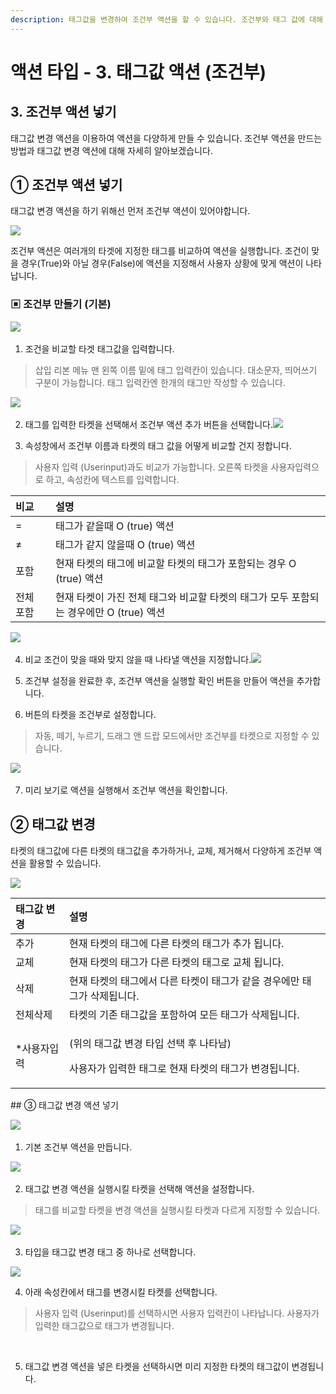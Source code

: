 ```yaml
---
description: 태그값을 변경하여 조건부 액션을 할 수 있습니다. 조건부와 태그 값에 대해 자세히 알아보겠습니다.
---
```


# 액션 타입 - 3. 태그값 액션 \(조건부\)

## **3. 조건부 액션 넣**기

태그값 변경 액션을 이용하여 액션을 다양하게 만들 수 있습니다. 조건부 액션을 만드는 방법과 태그값 변경 액션에 대해 자세히 알아보겠습니다.‌

## ① 조건부 액션 넣기 

태그값 변경 액션을 하기 위해선 먼저 조건부 액션이 있어야합니다.

![](https://blobscdn.gitbook.com/v0/b/gitbook-28427.appspot.com/o/assets%2F-LkgoBxlXMknxYjkOU2j%2F-LmrxLrZhYqtHaxKSX3T%2F-LmsJoeC9a7MzfVSgtCT%2Fimage.png?alt=media&token=836fee86-adda-4125-86ea-6c727fc4bec3)

조건부 액션은 여러개의 타겟에 지정한 태그를 비교하여 액션을 실행합니다.‌ 조건이 맞을 경우\(True\)와 아닐 경우\(False\)에 액션을 지정해서 사용자 상황에 맞게 액션이 나타납니다.‌ 

### ▣ 조건부 만들기 \(기본\) <a id="undefined-3"></a>

![](https://blobscdn.gitbook.com/v0/b/gitbook-28427.appspot.com/o/assets%2F-LkgoBxlXMknxYjkOU2j%2F-LmwQkzRCZjg7_QaAAXy%2F-LmwSwjfo_DgKa2m1CNb%2F%EC%A1%B0%EA%B1%B4%EB%B6%80%201_0.png?alt=media&token=edc5d074-c836-4932-ac86-e660e0f9217b)‌

1. 조건을 비교할 타겟 태그값을 입력합니다.

> 삽입 리본 메뉴 맨 왼쪽 이름 밑에 태그 입력칸이 있습니다. 대소문자, 띄어쓰기 구분이 가능합니다. 태그 입력칸엔 한개의 태그만 작성할 수 있습니다.

![](https://blobscdn.gitbook.com/v0/b/gitbook-28427.appspot.com/o/assets%2F-LkgoBxlXMknxYjkOU2j%2F-LmsLXVCbiy893CtuiU2%2F-LmsN3brrW3Np2aQoVB4%2F%EC%A1%B0%EA%B1%B4%EB%B6%801_2.png?alt=media&token=66dea501-a5ca-4b67-b5ac-a847f2f62af6)‌

2. 태그를 입력한 타켓을 선택해서 조건부 액션 추가 버튼을 선택합니다.![](https://blobscdn.gitbook.com/v0/b/gitbook-28427.appspot.com/o/assets%2F-LkgoBxlXMknxYjkOU2j%2F-Lmwpq0YOSD3-u_loNco%2F-LmwuA4tCyBOU9yVjjry%2F%ED%83%80%EC%9E%85-%EC%A1%B0%EA%B1%B4%EB%B6%80.png?alt=media&token=6e477887-c3fd-4c52-8307-d37164d4dce3)‌

3. 속성창에서 조건부 이름과 타켓의 태그 값을 어떻게 비교할 건지 정합니다.

> 사용자 입력 \(Userinput\)과도 비교가 가능합니다. 오른쪽 타켓을 사용자입력으로 하고, 속성칸에 텍스트를 입력합니다.

| 비교 | 설명 |
| :--- | :--- |
| = | 태그가 같을때 O \(true\) 액션 |
| ≠ | 태그가 같지 않을때 O \(true\) 액션 |
| 포함 | 현재 타켓의 태그에 비교할 타켓의 태그가 포함되는 경우 O \(true\) 액션 |
| 전체 포함 | 현재 타켓이 가진 전체 태그와 비교할 타켓의 태그가 모두 포함되는 경우에만 O \(true\) 액션 |

![](https://blobscdn.gitbook.com/v0/b/gitbook-28427.appspot.com/o/assets%2F-LkgoBxlXMknxYjkOU2j%2F-LmsOoOsj9KEoG86qLfS%2F-LmsPiwPphtG9Aw6-OYU%2F%EC%A1%B0%EA%B1%B4%EB%B6%801_4.png?alt=media&token=8b24ac3a-4304-4f1d-a483-74d65d62f7fe)‌

4. 비교 조건이 맞을 때와 맞지 않을 때 나타낼 액션을 지정합니다.![](https://blobscdn.gitbook.com/v0/b/gitbook-28427.appspot.com/o/assets%2F-LkgoBxlXMknxYjkOU2j%2F-Lmx0uY29h8EAr-7BX0j%2F-Lmx0z3iDSBMypLxA4Cc%2F%EC%A1%B0%EA%B1%B4%EB%B6%801_5.png?alt=media&token=95a1641a-5e3b-40dc-a0ee-53820bbd993d)‌

5. 조건부 설정을 완료한 후, 조건부 액션을 실행할 확인 버튼을 만들어 액션을 추가합니다.‌

6. 버튼의 타켓을 조건부로 설정합니다.

> 자동, 떼기, 누르기, 드래그 앤 드랍 모드에서만 조건부를 타켓으로 지정할 수 있습니다.

![](https://blobscdn.gitbook.com/v0/b/gitbook-28427.appspot.com/o/assets%2F-LkgoBxlXMknxYjkOU2j%2F-Lmx0uY29h8EAr-7BX0j%2F-Lmx37eNmfEt9vpeXdUX%2F%EC%A1%B0%EA%B1%B4%EB%B6%801_6.png?alt=media&token=9788dff3-4f2d-4d03-9551-878344db581b)‌

7. 미리 보기로 액션을 실행해서 조건부 액션을 확인합니다.‌

## ② 태그값 변경 <a id="undefined-1"></a>

타켓의 태그값에 다른 타켓의 태그값을 추가하거나, 교체, 제거해서 다양하게 조건부 액션을 활용할 수 있습니다.

![](https://blobscdn.gitbook.com/v0/b/gitbook-28427.appspot.com/o/assets%2F-LkgoBxlXMknxYjkOU2j%2F-Ll1BgxZQH-1knpnM3aP%2F-Ll1BvOL2HNu8z3oaA7T%2F%ED%83%80%EC%9E%85-03.png?alt=media&token=be8ce35f-3c6e-4781-b5ed-473baf2ef708)

<table>
  <thead>
    <tr>
      <th style="text-align:left">&#xD0DC;&#xADF8;&#xAC12; &#xBCC0;&#xACBD;</th>
      <th style="text-align:left">&#xC124;&#xBA85;</th>
    </tr>
  </thead>
  <tbody>
    <tr>
      <td style="text-align:left">&#xCD94;&#xAC00;</td>
      <td style="text-align:left">&#xD604;&#xC7AC; &#xD0C0;&#xCF13;&#xC758; &#xD0DC;&#xADF8;&#xC5D0; &#xB2E4;&#xB978;
        &#xD0C0;&#xCF13;&#xC758; &#xD0DC;&#xADF8;&#xAC00; &#xCD94;&#xAC00; &#xB429;&#xB2C8;&#xB2E4;.</td>
    </tr>
    <tr>
      <td style="text-align:left">&#xAD50;&#xCCB4;</td>
      <td style="text-align:left">&#xD604;&#xC7AC; &#xD0C0;&#xCF13;&#xC758; &#xD0DC;&#xADF8;&#xAC00; &#xB2E4;&#xB978;
        &#xD0C0;&#xCF13;&#xC758; &#xD0DC;&#xADF8;&#xB85C; &#xAD50;&#xCCB4; &#xB429;&#xB2C8;&#xB2E4;.</td>
    </tr>
    <tr>
      <td style="text-align:left">&#xC0AD;&#xC81C;</td>
      <td style="text-align:left">&#xD604;&#xC7AC; &#xD0C0;&#xCF13;&#xC758; &#xD0DC;&#xADF8;&#xC5D0;&#xC11C;
        &#xB2E4;&#xB978; &#xD0C0;&#xCF13;&#xC774; &#xD0DC;&#xADF8;&#xAC00; &#xAC19;&#xC744;
        &#xACBD;&#xC6B0;&#xC5D0;&#xB9CC; &#xD0DC;&#xADF8;&#xAC00; &#xC0AD;&#xC81C;&#xB429;&#xB2C8;&#xB2E4;.</td>
    </tr>
    <tr>
      <td style="text-align:left">&#xC804;&#xCCB4;&#xC0AD;&#xC81C;</td>
      <td style="text-align:left">&#xD0C0;&#xCF13;&#xC758; &#xAE30;&#xC874; &#xD0DC;&#xADF8;&#xAC12;&#xC744;
        &#xD3EC;&#xD568;&#xD558;&#xC5EC; &#xBAA8;&#xB4E0; &#xD0DC;&#xADF8;&#xAC00;
        &#xC0AD;&#xC81C;&#xB429;&#xB2C8;&#xB2E4;.</td>
    </tr>
    <tr>
      <td style="text-align:left">*&#xC0AC;&#xC6A9;&#xC790;&#xC785;&#xB825;</td>
      <td style="text-align:left">
        <p>(&#xC704;&#xC758; &#xD0DC;&#xADF8;&#xAC12; &#xBCC0;&#xACBD; &#xD0C0;&#xC785;
          &#xC120;&#xD0DD; &#xD6C4; &#xB098;&#xD0C0;&#xB0A8;)</p>
        <p>&#xC0AC;&#xC6A9;&#xC790;&#xAC00; &#xC785;&#xB825;&#xD55C; &#xD0DC;&#xADF8;&#xB85C;
          &#xD604;&#xC7AC; &#xD0C0;&#xCF13;&#xC758; &#xD0DC;&#xADF8;&#xAC00; &#xBCC0;&#xACBD;&#xB429;&#xB2C8;&#xB2E4;.</p>
      </td>
    </tr>
  </tbody>
</table>## ③ 태그값 변경 액션 넣기 <a id="undefined-2"></a>

![](https://blobscdn.gitbook.com/v0/b/gitbook-28427.appspot.com/o/assets%2F-LkgoBxlXMknxYjkOU2j%2F-LmxCMmm8gFZpQQhyHUv%2F-LmxFlq_KkUIFm443un1%2F%EB%B3%80%EA%B2%BD%EC%A1%B0%EA%B1%B4%EB%B6%801_1.png?alt=media&token=689fab91-a525-442b-8aa1-40ced09c7da5)‌

1. 기본 조건부 액션을 만듭니다.

![](https://blobscdn.gitbook.com/v0/b/gitbook-28427.appspot.com/o/assets%2F-LkgoBxlXMknxYjkOU2j%2F-LmxCMmm8gFZpQQhyHUv%2F-LmxJrY_sqWY0yK26aLo%2F%EB%B3%80%EA%B2%BD%EC%A1%B0%EA%B1%B4%EB%B6%801_2.png?alt=media&token=c2ca2ff7-e5b8-43d0-be3c-4deb7545ba99)‌

2. 태그값 변경 액션을 실행시킬 타켓을 선택해 액션을 설정합니다.

> 태그를 비교할 타켓을 변경 액션을 실행시킬 타켓과 다르게 지정할 수 있습니다.

![](https://blobscdn.gitbook.com/v0/b/gitbook-28427.appspot.com/o/assets%2F-LkgoBxlXMknxYjkOU2j%2F-Lmx6h7agBvmH0lbn84y%2F-LmxA5PUo8vR7p_8u9Ow%2F%ED%83%80%EC%9E%85-03.png?alt=media&token=8869ef39-6c07-4321-a7a8-5490638b5280)‌

3. 타입을 태그값 변경 태그 중 하나로 선택합니다.

![](https://blobscdn.gitbook.com/v0/b/gitbook-28427.appspot.com/o/assets%2F-LkgoBxlXMknxYjkOU2j%2F-Lmx6h7agBvmH0lbn84y%2F-LmxAUv3niZhAaF4is9d%2F%ED%83%9C%EA%B7%B81.png?alt=media&token=95012a94-db2f-4213-8f48-a6505fedaf65)

4. 아래 속성칸에서 태그를 변경시킬 타켓를 선택합니다.

> 사용자 입력 \(Userinput\)를 선택하시면 사용자 입력칸이 나타납니다. 사용자가 입력한 태그값으로 태그가 변경됩니다.

‌

5. 태그값 변경 액션을 넣은 타켓을 선택하시면 미리 지정한 타켓의 태그값이 변경됩니다.





